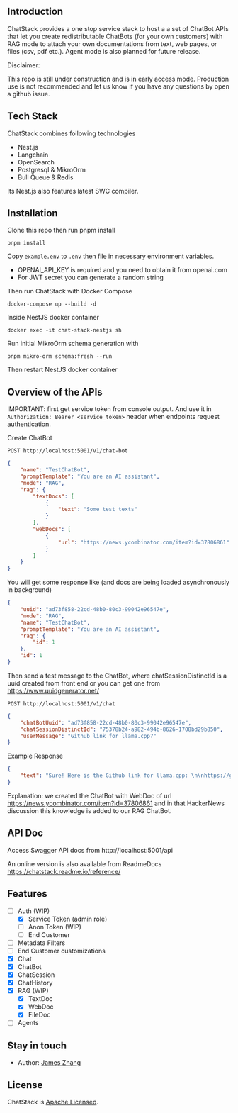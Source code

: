 ## Introduction

ChatStack provides a one stop service stack to host a a set of ChatBot APIs that let you create redistributable ChatBots (for your own customers) with RAG mode to attach your own documentations from text, web pages, or files (csv, pdf etc.). Agent mode is also planned for future release.

Disclaimer:

This repo is still under construction and is in early access mode. Production use is not recommended and let us know if you have any questions by open a github issue.

## Tech Stack

ChatStack combines following technologies

- Nest.js
- Langchain
- OpenSearch
- Postgresql & MikroOrm
- Bull Queue & Redis

Its Nest.js also features latest SWC compiler.

## Installation

Clone this repo then run pnpm install

```
pnpm install
```

Copy `example.env` to `.env` then file in necessary environment variables.

- OPENAI_API_KEY is required and you need to obtain it from openai.com
- For JWT secret you can generate a random string

Then run ChatStack with Docker Compose

```
docker-compose up --build -d
```

Inside NestJS docker container
```
docker exec -it chat-stack-nestjs sh
```

Run initial MikroOrm schema generation with

```
pnpm mikro-orm schema:fresh --run
```

Then restart NestJS docker container

## Overview of the APIs
IMPORTANT: first get service token from console output. And use it in `Authorization: Bearer <service_token>` header when endpoints request authentication.

Create ChatBot
```
POST http://localhost:5001/v1/chat-bot
```
```json
{
    "name": "TestChatBot",
    "promptTemplate": "You are an AI assistant",
    "mode": "RAG",
    "rag": {
        "textDocs": [
            {
                "text": "Some test texts"
            }
        ],
        "webDocs": [
            {
                "url": "https://news.ycombinator.com/item?id=37806861"
            }
        ]
    }
}
```
You will get some response like (and docs are being loaded asynchronously in background)
```json
{
    "uuid": "ad73f858-22cd-48b0-80c3-99042e96547e",
    "mode": "RAG",
    "name": "TestChatBot",
    "promptTemplate": "You are an AI assistant",
    "rag": {
        "id": 1
    },
    "id": 1
}
```

Then send a test message to the ChatBot, where chatSessionDistinctId is a uuid created from front end or you can get one from https://www.uuidgenerator.net/

```
POST http://localhost:5001/v1/chat
```
```json
{
    "chatBotUuid": "ad73f858-22cd-48b0-80c3-99042e96547e",
    "chatSessionDistinctId": "75378b24-a982-494b-8626-1708bd29b850",
    "userMessage": "Github link for llama.cpp?"
}
```
Example Response
```json
{
    "text": "Sure! Here is the Github link for llama.cpp: \n\nhttps://github.com/ggerganov/llama.cpp"
}
```
Explanation: we created the ChatBot with WebDoc of url https://news.ycombinator.com/item?id=37806861 and in that HackerNews discussion this knowledge is added to our RAG ChatBot.

## API Doc

Access Swagger API docs from http://localhost:5001/api

An online version is also available from ReadmeDocs https://chatstack.readme.io/reference/

## Features

- [ ] Auth (WIP)
  - [x] Service Token (admin role)
  - [ ] Anon Token (WIP)
  - [ ] End Customer
- [ ] Metadata Filters
- [ ] End Customer customizations
- [x] Chat
- [x] ChatBot
- [x] ChatSession
- [x] ChatHistory
- [x] RAG (WIP)
  - [x] TextDoc
  - [x] WebDoc
  - [x] FileDoc
- [ ] Agents

## Stay in touch

- Author: [James Zhang](https://jczhang.com)

## License

ChatStack is [Apache Licensed](LICENSE).
